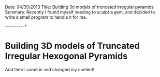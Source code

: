 Date: 04/30/2013
Title: Building 3d models of truncated irregular pyramids 
Summary: Recently I found myself needing to sculpt a gem, and decided to write a small program to handle it for me. 

*-----*-----*

# Building 3D models of Truncated Irregular Hexogonal Pyramids

And then I came in and changed my content!

